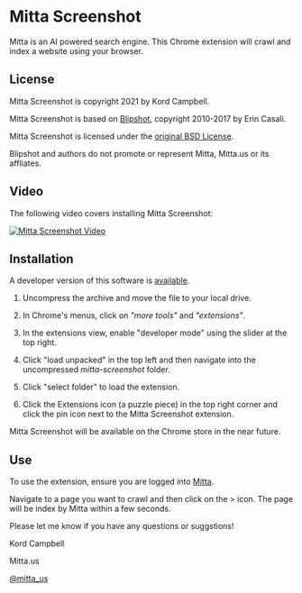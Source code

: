 Mitta Screenshot
================
Mitta is an AI powered search engine. This Chrome extension will crawl and index a website using your browser.

License
-------
Mitta Screenshot is copyright 2021 by Kord Campbell.

Mitta Screenshot is based on [Blipshot](https://github.com/folletto/Blipshot), copyright 2010-2017 by Erin Casali. 

Mitta Screenshot is licensed under the [original BSD License](https://github.com/kordless/mitta-screenshot/blob/main/license.txt). 

Blipshot and authors do not promote or represent Mitta, Mitta.us or its affliates.

Video
-----
The following video covers installing Mitta Screenshot:

[![Mitta Screenshot Video](https://img.youtube.com/vi/k1804FaFTdM/0.jpg)](https://www.youtube.com/watch?v=k1804FaFTdM)

Installation
------------
A developer version of this software is [available](https://github.com/kordless/mitta-screenshot/archive/refs/heads/main.zip). 

1. Uncompress the archive and move the file to your local drive.

1. In Chrome's menus, click on *"more tools"* and *"extensions"*. 

1. In the extensions view, enable "developer mode" using the slider at the top right.

1. Click "load unpacked" in the top left and then navigate into the uncompressed *mitta-screenshot* folder.

1. Click "select folder" to load the extension. 

1. Click the Extensions icon (a puzzle piece) in the top right corner and click the pin icon next to the Mitta Screenshot extension.

Mitta Screenshot will be available on the Chrome store in the near future.

Use
---
To use the extension, ensure you are logged into [Mitta](https://mitta.us/).

Navigate to a page you want to crawl and then click on the > icon. The page will be index by Mitta within a few seconds.

Please let me know if you have any questions or suggstions!

Kord Campbell

Mitta.us

[@mitta_us](https://twitter.com/mitta_us)
